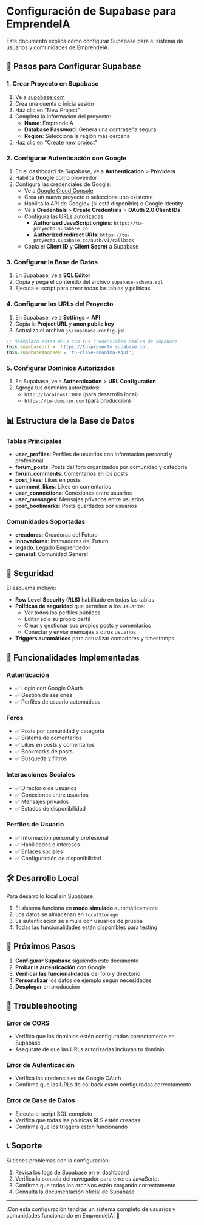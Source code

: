 # Configuración de Supabase para EmprendeIA

Este documento explica cómo configurar Supabase para el sistema de usuarios y comunidades de EmprendeIA.

## 🚀 Pasos para Configurar Supabase

### 1. Crear Proyecto en Supabase

1. Ve a [supabase.com](https://supabase.com)
2. Crea una cuenta o inicia sesión
3. Haz clic en "New Project"
4. Completa la información del proyecto:
   - **Name**: EmprendeIA
   - **Database Password**: Genera una contraseña segura
   - **Region**: Selecciona la región más cercana
5. Haz clic en "Create new project"

### 2. Configurar Autenticación con Google

1. En el dashboard de Supabase, ve a **Authentication** > **Providers**
2. Habilita **Google** como proveedor
3. Configura las credenciales de Google:
   - Ve a [Google Cloud Console](https://console.cloud.google.com)
   - Crea un nuevo proyecto o selecciona uno existente
   - Habilita la API de Google+ (si está disponible) o Google Identity
   - Ve a **Credentials** > **Create Credentials** > **OAuth 2.0 Client IDs**
   - Configura las URLs autorizadas:
     - **Authorized JavaScript origins**: `https://tu-proyecto.supabase.co`
     - **Authorized redirect URIs**: `https://tu-proyecto.supabase.co/auth/v1/callback`
   - Copia el **Client ID** y **Client Secret** a Supabase

### 3. Configurar la Base de Datos

1. En Supabase, ve a **SQL Editor**
2. Copia y pega el contenido del archivo `supabase-schema.sql`
3. Ejecuta el script para crear todas las tablas y políticas

### 4. Configurar las URLs del Proyecto

1. En Supabase, ve a **Settings** > **API**
2. Copia la **Project URL** y **anon public key**
3. Actualiza el archivo `js/supabase-config.js`:

```javascript
// Reemplaza estas URLs con tus credenciales reales de Supabase
this.supabaseUrl = 'https://tu-proyecto.supabase.co';
this.supabaseAnonKey = 'tu-clave-anonima-aqui';
```

### 5. Configurar Dominios Autorizados

1. En Supabase, ve a **Authentication** > **URL Configuration**
2. Agrega tus dominios autorizados:
   - `http://localhost:3000` (para desarrollo local)
   - `https://tu-dominio.com` (para producción)

## 📊 Estructura de la Base de Datos

### Tablas Principales

- **user_profiles**: Perfiles de usuarios con información personal y profesional
- **forum_posts**: Posts del foro organizados por comunidad y categoría
- **forum_comments**: Comentarios en los posts
- **post_likes**: Likes en posts
- **comment_likes**: Likes en comentarios
- **user_connections**: Conexiones entre usuarios
- **user_messages**: Mensajes privados entre usuarios
- **post_bookmarks**: Posts guardados por usuarios

### Comunidades Soportadas

- **creadoras**: Creadoras del Futuro
- **innovadores**: Innovadores del Futuro
- **legado**: Legado Emprendedor
- **general**: Comunidad General

## 🔐 Seguridad

El esquema incluye:

- **Row Level Security (RLS)** habilitado en todas las tablas
- **Políticas de seguridad** que permiten a los usuarios:
  - Ver todos los perfiles públicos
  - Editar solo su propio perfil
  - Crear y gestionar sus propios posts y comentarios
  - Conectar y enviar mensajes a otros usuarios
- **Triggers automáticos** para actualizar contadores y timestamps

## 🚀 Funcionalidades Implementadas

### Autenticación
- ✅ Login con Google OAuth
- ✅ Gestión de sesiones
- ✅ Perfiles de usuario automáticos

### Foros
- ✅ Posts por comunidad y categoría
- ✅ Sistema de comentarios
- ✅ Likes en posts y comentarios
- ✅ Bookmarks de posts
- ✅ Búsqueda y filtros

### Interacciones Sociales
- ✅ Directorio de usuarios
- ✅ Conexiones entre usuarios
- ✅ Mensajes privados
- ✅ Estados de disponibilidad

### Perfiles de Usuario
- ✅ Información personal y profesional
- ✅ Habilidades e intereses
- ✅ Enlaces sociales
- ✅ Configuración de disponibilidad

## 🛠️ Desarrollo Local

Para desarrollo local sin Supabase:

1. El sistema funciona en **modo simulado** automáticamente
2. Los datos se almacenan en `localStorage`
3. La autenticación se simula con usuarios de prueba
4. Todas las funcionalidades están disponibles para testing

## 📱 Próximos Pasos

1. **Configurar Supabase** siguiendo este documento
2. **Probar la autenticación** con Google
3. **Verificar las funcionalidades** del foro y directorio
4. **Personalizar** los datos de ejemplo según necesidades
5. **Desplegar** en producción

## 🔧 Troubleshooting

### Error de CORS
- Verifica que los dominios estén configurados correctamente en Supabase
- Asegúrate de que las URLs autorizadas incluyan tu dominio

### Error de Autenticación
- Verifica las credenciales de Google OAuth
- Confirma que las URLs de callback estén configuradas correctamente

### Error de Base de Datos
- Ejecuta el script SQL completo
- Verifica que todas las políticas RLS estén creadas
- Confirma que los triggers estén funcionando

## 📞 Soporte

Si tienes problemas con la configuración:

1. Revisa los logs de Supabase en el dashboard
2. Verifica la consola del navegador para errores JavaScript
3. Confirma que todos los archivos estén cargando correctamente
4. Consulta la documentación oficial de Supabase

---

¡Con esta configuración tendrás un sistema completo de usuarios y comunidades funcionando en EmprendeIA! 🚀

